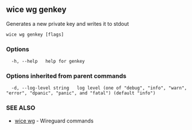 ## wice wg genkey

Generates a new private key and writes it to stdout

```
wice wg genkey [flags]
```

### Options

```
  -h, --help   help for genkey
```

### Options inherited from parent commands

```
  -d, --log-level string   log level (one of "debug", "info", "warn", "error", "dpanic", "panic", and "fatal") (default "info")
```

### SEE ALSO

* [wice wg](wice_wg.md)	 - Wireguard commands

